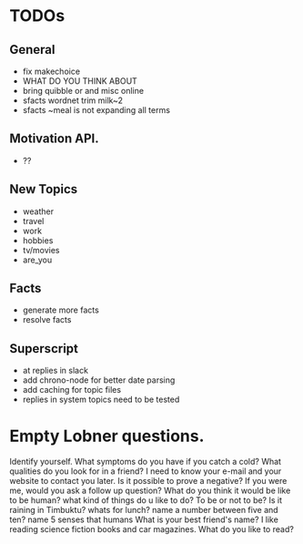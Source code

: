 # TODOs

## General
- fix makechoice
- WHAT DO YOU THINK ABOUT <GEORGE BUSH>
- bring quibble or and misc online
- sfacts wordnet trim milk~2
- sfacts ~meal is not expanding all terms

## Motivation API.
- ??

## New Topics
- weather
- travel
- work
- hobbies
- tv/movies
- are_you

## Facts
- generate more facts
- resolve facts

## Superscript
- at replies in slack
- add chrono-node for better date parsing
- add caching for topic files
- replies in system topics need to be tested

# Empty Lobner questions.

Identify yourself.
What symptoms do you have if you catch a cold?
What qualities do you look for in a friend?
I need to know your e-mail and your website to contact you later.
Is it possible to prove a negative?
If you were me, would you ask a follow up question?
What do you think it would be like to be human?
what kind of things do u like to do?
To be or not to be?
Is it raining in Timbuktu?
whats for lunch?
name a number between five and ten?
name 5 senses that humans
What is your best friend's name?
I like reading science fiction books and car magazines. What do you like to read?